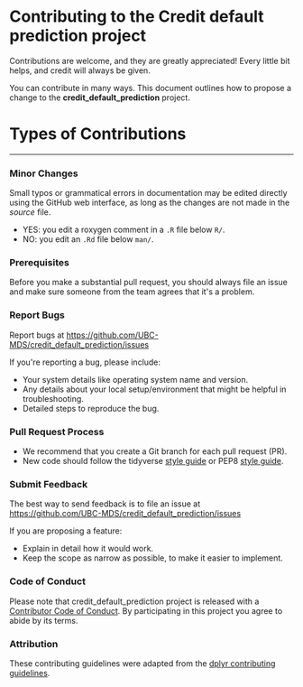 # Contributing to the Credit default prediction project

Contributions are welcome, and they are greatly appreciated! Every little bit helps, and credit will always be given.

You can contribute in many ways. This document outlines how to propose a change to the **credit_default_prediction** project. 

# Types of Contributions
---

### Minor Changes
Small typos or grammatical errors in documentation may be edited directly using
the GitHub web interface, as long as the changes are not made in the _source_ file.

*  YES: you edit a roxygen comment in a `.R` file below `R/`.
*  NO: you edit an `.Rd` file below `man/`.

### Prerequisites

Before you make a substantial pull request, you should always file an issue and
make sure someone from the team agrees that it's a problem. 

### Report Bugs

Report bugs at https://github.com/UBC-MDS/credit_default_prediction/issues  

If you're reporting a bug, please include:

- Your system details like operating system name and version.
- Any details about your local setup/environment that might be helpful in troubleshooting.
- Detailed steps to reproduce the bug.

### Pull Request Process

*  We recommend that you create a Git branch for each pull request (PR).  
*  New code should follow the tidyverse [style guide](http://style.tidyverse.org) or PEP8 [style guide](https://www.python.org/dev/peps/pep-0008/).

### Submit Feedback

The best way to send feedback is to file an issue at https://github.com/UBC-MDS/credit_default_prediction/issues

If you are proposing a feature:

- Explain in detail how it would work.
- Keep the scope as narrow as possible, to make it easier to implement.

### Code of Conduct

Please note that credit_default_prediction project is released with a [Contributor Code of
Conduct](CODE_OF_CONDUCT.md). By participating in this project you agree to
abide by its terms.

### Attribution

These contributing guidelines were adapted from the [dplyr contributing guidelines](https://github.com/tidyverse/dplyr/blob/master/.github/CONTRIBUTING.md).

